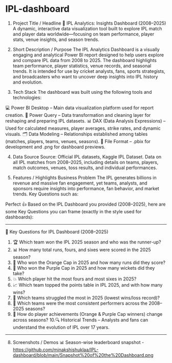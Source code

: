 # IPL-dashboard
1. Project Title / Headline
🏏 IPL Analytics: Insights Dashboard (2008–2025)
A dynamic, interactive data visualization tool built to explore IPL match and player data worldwide—focusing on team performance, player stats, venue insights, and season trends.

2. Short Description / Purpose
The IPL Analytics Dashboard is a visually engaging and analytical Power BI report designed to help users explore and compare IPL data from 2008 to 2025. The dashboard highlights team performance, player statistics, venue records, and seasonal trends. It is intended for use by cricket analysts, fans, sports strategists, and broadcasters who want to uncover deep insights into IPL history and evolution.

3. Tech Stack
The dashboard was built using the following tools and technologies:

💻 Power BI Desktop – Main data visualization platform used for report creation.
🔄 Power Query – Data transformation and cleaning layer for reshaping and preparing IPL datasets.
📊 DAX (Data Analysis Expressions) – Used for calculated measures, player averages, strike rates, and dynamic visuals.
🗂 Data Modeling – Relationships established among tables (matches, players, teams, venues, seasons).
📁 File Format – .pbix for development and .png for dashboard previews.
 
4. Data Source
Source: Official IPL datasets, Kaggle IPL Dataset.
Data on all IPL matches from 2008–2025, including details on teams, players, match outcomes, venues, toss results, and individual performances.
 
5. Features / Highlights
Business Problem
The IPL generates billions in revenue and massive fan engagement, yet teams, analysts, and sponsors require insights into performance, fan behavior, and market trends.
Key Questions such as:

 Perfect 👍 Based on the IPL Dashboard you provided (2008–2025), here are some Key Questions you can frame (exactly in the style used for dashboards):


---

🔑 Key Questions for IPL Dashboard (2008–2025)

1. 🏆 Which team won the IPL 2025 season and who was the runner-up?
2. 📊 How many total runs, fours, and sixes were scored in the 2025 season?
3. 🏏 Who won the Orange Cap in 2025 and how many runs did they score?
4. 🎯 Who won the Purple Cap in 2025 and how many wickets did they take?
5. 💥 Which player hit the most fours and most sixes in 2025?
6. 📈 Which team topped the points table in IPL 2025, and with how many wins?
7. 🔻 Which teams struggled the most in 2025 (lowest wins/loss record)?
8. 🔎 Which teams were the most consistent performers across the 2008–2025 seasons?
9. 🌟 How do player achievements (Orange & Purple Cap winners) change across seasons?
10.🔍 Historical Trends – Analysts and fans can understand the evolution of IPL over 17 years.



---

8. Screenshots / Demos 
📊 Season-wise leaderboard snapshot - https://github.com/minakshishuklaa/IPL-dashboard/blob/main/Snapshot%20of%20the%20Dashboard.png
